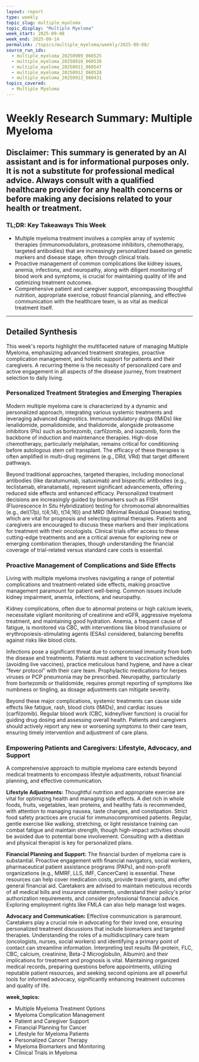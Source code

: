 ```yaml
---
layout: report
type: weekly
topic_slug: multiple_myeloma
topic_display: "Multiple Myeloma"
week_start: 2025-09-08
week_end: 2025-09-14
permalink: /topics/multiple_myeloma/weekly/2025-09-08/
source_run_ids:
  - multiple_myeloma_20250909_060525
  - multiple_myeloma_20250910_060538
  - multiple_myeloma_20250911_060547
  - multiple_myeloma_20250912_060528
  - multiple_myeloma_20250913_060431
topics_covered:
  - Multiple Myeloma
---
```


# Weekly Research Summary: Multiple Myeloma

**Disclaimer:** This summary is generated by an AI assistant and is for informational purposes only. It is not a substitute for professional medical advice. Always consult with a qualified healthcare provider for any health concerns or before making any decisions related to your health or treatment.
---
### **TL;DR: Key Takeaways This Week**
- Multiple myeloma treatment involves a complex array of systemic therapies (immunomodulators, proteasome inhibitors, chemotherapy, targeted antibodies) that are increasingly personalized based on genetic markers and disease stage, often through clinical trials.
- Proactive management of common complications like kidney issues, anemia, infections, and neuropathy, along with diligent monitoring of blood work and symptoms, is crucial for maintaining quality of life and optimizing treatment outcomes.
- Comprehensive patient and caregiver support, encompassing thoughtful nutrition, appropriate exercise, robust financial planning, and effective communication with the healthcare team, is as vital as medical treatment itself.
---
## Detailed Synthesis

This week's reports highlight the multifaceted nature of managing Multiple Myeloma, emphasizing advanced treatment strategies, proactive complication management, and holistic support for patients and their caregivers. A recurring theme is the necessity of personalized care and active engagement in all aspects of the disease journey, from treatment selection to daily living.

### Personalized Treatment Strategies and Emerging Therapies

Modern multiple myeloma care is characterized by a dynamic and personalized approach, integrating various systemic treatments and leveraging advanced diagnostics. Immunomodulatory drugs (IMiDs) like lenalidomide, pomalidomide, and thalidomide, alongside proteasome inhibitors (PIs) such as bortezomib, carfilzomib, and ixazomib, form the backbone of induction and maintenance therapies. High-dose chemotherapy, particularly melphalan, remains critical for conditioning before autologous stem cell transplant. The efficacy of these therapies is often amplified in multi-drug regimens (e.g., DRd, VRd) that target different pathways.

Beyond traditional approaches, targeted therapies, including monoclonal antibodies (like daratumumab, isatuximab) and bispecific antibodies (e.g., teclistamab, elranatamab), represent significant advancements, offering reduced side effects and enhanced efficacy. Personalized treatment decisions are increasingly guided by biomarkers such as FISH (Fluorescence In Situ Hybridization) testing for chromosomal abnormalities (e.g., del(17p), t(4;14), t(14;16)) and MRD (Minimal Residual Disease) testing, which are vital for prognosis and selecting optimal therapies. Patients and caregivers are encouraged to discuss these markers and their implications for treatment with their oncologists. Clinical trials offer access to these cutting-edge treatments and are a critical avenue for exploring new or emerging combination therapies, though understanding the financial coverage of trial-related versus standard care costs is essential.

### Proactive Management of Complications and Side Effects

Living with multiple myeloma involves navigating a range of potential complications and treatment-related side effects, making proactive management paramount for patient well-being. Common issues include kidney impairment, anemia, infections, and neuropathy.

Kidney complications, often due to abnormal proteins or high calcium levels, necessitate vigilant monitoring of creatinine and eGFR, aggressive myeloma treatment, and maintaining good hydration. Anemia, a frequent cause of fatigue, is monitored via CBC, with interventions like blood transfusions or erythropoiesis-stimulating agents (ESAs) considered, balancing benefits against risks like blood clots.

Infections pose a significant threat due to compromised immunity from both the disease and treatments. Patients must adhere to vaccination schedules (avoiding live vaccines), practice meticulous hand hygiene, and have a clear "fever protocol" with their care team. Prophylactic medications for herpes viruses or PCP pneumonia may be prescribed. Neuropathy, particularly from bortezomib or thalidomide, requires prompt reporting of symptoms like numbness or tingling, as dosage adjustments can mitigate severity.

Beyond these major complications, systemic treatments can cause side effects like fatigue, rash, blood clots (IMiDs), and cardiac issues (carfilzomib). Regular blood work (CBC, kidney/liver function) is crucial for guiding drug dosing and assessing overall health. Patients and caregivers should actively report any new or worsening symptoms to their care team, ensuring timely intervention and adjustment of care plans.

### Empowering Patients and Caregivers: Lifestyle, Advocacy, and Support

A comprehensive approach to multiple myeloma care extends beyond medical treatments to encompass lifestyle adjustments, robust financial planning, and effective communication.

**Lifestyle Adjustments:** Thoughtful nutrition and appropriate exercise are vital for optimizing health and managing side effects. A diet rich in whole foods, fruits, vegetables, lean proteins, and healthy fats is recommended, with attention to managing nausea, taste changes, and constipation. Strict food safety practices are crucial for immunocompromised patients. Regular, gentle exercise like walking, stretching, or light resistance training can combat fatigue and maintain strength, though high-impact activities should be avoided due to potential bone involvement. Consulting with a dietitian and physical therapist is key for personalized plans.

**Financial Planning and Support:** The financial burden of myeloma care is substantial. Proactive engagement with financial navigators, social workers, pharmaceutical patient assistance programs (PAPs), and non-profit organizations (e.g., MMRF, LLS, IMF, CancerCare) is essential. These resources can help cover medication costs, provide travel grants, and offer general financial aid. Caretakers are advised to maintain meticulous records of all medical bills and insurance statements, understand their policy's prior authorization requirements, and consider professional financial advice. Exploring employment rights like FMLA can also help manage lost wages.

**Advocacy and Communication:** Effective communication is paramount. Caretakers play a crucial role in advocating for their loved one, ensuring personalized treatment discussions that include biomarkers and targeted therapies. Understanding the roles of a multidisciplinary care team (oncologists, nurses, social workers) and identifying a primary point of contact can streamline information. Interpreting test results (M-protein, FLC, CBC, calcium, creatinine, Beta-2 Microglobulin, Albumin) and their implications for treatment and prognosis is vital. Maintaining organized medical records, preparing questions before appointments, utilizing reputable patient resources, and seeking second opinions are all powerful tools for informed advocacy, significantly enhancing treatment outcomes and quality of life.

**week_topics:**
- Multiple Myeloma Treatment Options
- Myeloma Complication Management
- Patient and Caregiver Support
- Financial Planning for Cancer
- Lifestyle for Myeloma Patients
- Personalized Cancer Therapy
- Myeloma Biomarkers and Monitoring
- Clinical Trials in Myeloma
